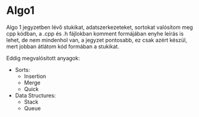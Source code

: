 # Algo1

Algo 1 jegyzetben lévő stukikat, adatszerkezeteket, sortokat valósítom meg cpp kódban, a .cpp és .h fájlokban komment formájában enyhe leírás is lehet, de nem mindenhol van, a jegyzet pontosabb, ez csak azért készül, mert jobban átlátom kód formában a stukikat.

Eddig megvalósított anyagok:
- Sorts:
	- Insertion
	- Merge
	- Quick
- Data Structures:
	- Stack
	- Queue
